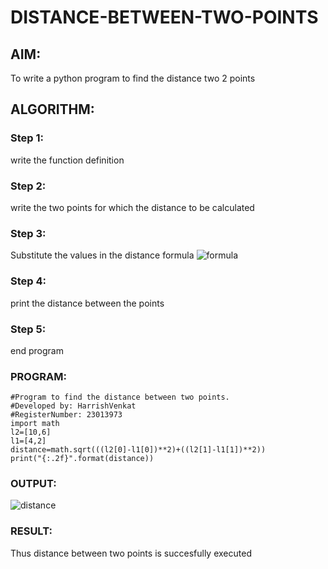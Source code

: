 # DISTANCE-BETWEEN-TWO-POINTS

## AIM:
To write a python program to find the distance two 2 points
## ALGORITHM:
### Step 1: 
write the function definition
### Step 2: 
write the two points for which the distance to be calculated
### Step 3: 
Substitute the values in the distance formula  ![formula](/formula.JPG)
### Step 4:
print the distance between the points
### Step 5: 
end program
### PROGRAM:
```
#Program to find the distance between two points.
#Developed by: HarrishVenkat 
#RegisterNumber: 23013973
import math
l2=[10,6]
l1=[4,2]
distance=math.sqrt(((l2[0]-l1[0])**2)+((l2[1]-l1[1])**2))
print("{:.2f}".format(distance))
```
### OUTPUT:
![distance](https://github.com/HarrishVenkat/DISTANCE-BETWEEN-TWO-POINTS/assets/144979588/03658363-22b4-4a11-9c6f-8bf9b85a124f)


### RESULT:
Thus distance between two points is succesfully executed 
